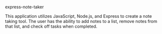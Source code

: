 express-note-taker

This application utilizes JavaScript, Node.js, and Express to create a note taking tool. The user has the ability to add notes to a list, remove notes from that list, and check off tasks when completed.
